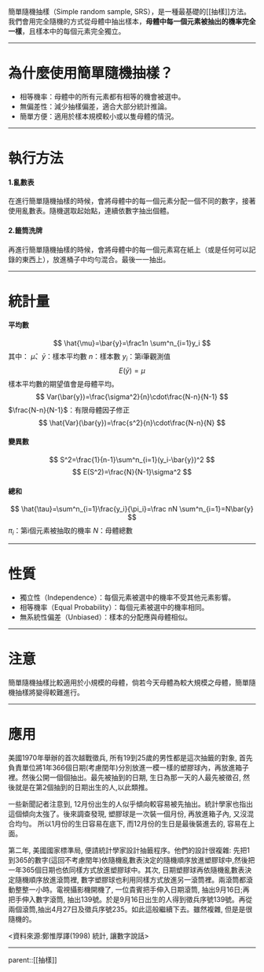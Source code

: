 簡單隨機抽樣（Simple random sample, SRS），是一種最基礎的[[抽樣]]方法。我們會用完全隨機的方式從母體中抽出樣本，**母體中每一個元素被抽出的機率完全一樣**，且樣本中的每個元素完全獨立。
- - -
# 為什麼使用簡單隨機抽樣？
- 相等機率：母體中的所有元素都有相等的機會被選中。
- 無偏差性：減少抽樣偏差，適合大部分統計推論。
- 簡單方便：適用於樣本規模較小或以隻母體的情況。
- - -
# 執行方法
#### 1.亂數表
在進行簡單隨機抽樣的時候，會將母體中的每一個元素分配一個不同的數字，接著使用亂數表。隨機選取起始點，連續依數字抽出個體。
#### 2.籤筒洗牌
再進行簡單隨機抽樣的時候，會將母體中的每一個元素寫在紙上（或是任何可以記錄的東西上），放進桶子中均勻混合。最後一一抽出。
- - -
# 統計量
#### 平均數
$$
\hat{\mu}=\bar{y}=\frac1n \sum^n_{i=1}y_i
$$
其中：
$\hat{\mu}$、$\bar{y}$：樣本平均數
$n$：樣本數
$y_i$：第i筆觀測值
$$
E(\bar{y})=\mu
$$
樣本平均數的期望值會是母體平均。
$$
Var(\bar{y})=\frac{\sigma^2}{n}\cdot\frac{N-n}{N-1}
$$
$\frac{N-n}{N-1}$：有限母體因子修正
$$
\hat{Var}(\bar{y})=\frac{s^2}{n}\cdot\frac{N-n}{N}
$$
#### 變異數
$$
S^2=\frac{1}{n-1}\sum^n_{i=1}(y_i-\bar{y})^2
$$
$$
E(S^2)=\frac{N}{N-1}\sigma^2
$$
#### 總和
$$
\hat{\tau}=\sum^n_{i=1}\frac{y_i}{\pi_i}=\frac nN \sum^n_{i=1}=N\bar{y}
$$
$\pi_i$：第i個元素被抽取的機率
$N$：母體總數
- - -
# 性質
- 獨立性（Independence）：每個元素被選中的機率不受其他元素影響。
- 相等機率（Equal Probability）：每個元素被選中的機率相同。
- 無系統性偏差（Unbiased）：樣本的分配應與母體相似。
- - -
# 注意
簡單隨機抽樣比較適用於小規模的母體，倘若今天母體為較大規模之母體，簡單隨機抽樣將變得較難進行。
- - - 
# 應用
美國1970年舉辦的首次越戰徵兵, 所有19到25歲的男性都是這次抽籤的對象, 首先負責單位將1年366個日期(考慮閏年)分別放進一模一樣的塑膠球內，再放進箱子裡。然後公開一個個抽出。最先被抽到的日期, 生日為那一天的人最先被徵召, 然後就是在第2個抽到的日期出生的人,以此類推。  
  
一些新聞記者注意到, 12月份出生的人似乎傾向較容易被先抽出。統計學家也指出這個傾向太強了。後來調查發現, 塑膠球是一次裝一個月份, 再放進箱子內, 又沒混合均勻。 所以1月份的生日容易在底下, 而12月份的生日是最後裝進去的, 容易在上面。  
  
第二年, 美國國家標準局, 便請統計學家設計抽籤程序。他們的設計很複雜: 先把1到365的數字(這回不考慮閏年)依隨機亂數表決定的隨機順序放進塑膠球中,然後把一年365個日期也依同樣方式放進塑膠球中。其次, 日期塑膠球再依隨機亂數表決定隨機順序放進滾筒裡, 數字塑膠球也利用同樣方式放進另一滾筒裡。兩滾筒都滾動整整一小時。電視攝影機開機了, 一位貴賓把手伸入日期滾筒, 抽出9月16日;再把手伸入數字滾筒, 抽出139號。於是9月16日出生的人得到徵兵序號139號。再從兩個滾筒,抽出4月27日及徵兵序號235。如此這般繼續下去。雖然複雜, 但是是很隨機的。

<資料來源:鄭惟厚譯(1998) 統計, 讓數字說話>
- - -
parent::[[抽樣]]
